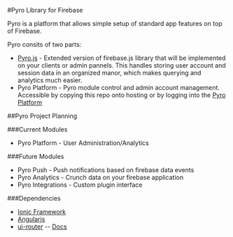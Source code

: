 #Pyro Library for Firebase

Pyro is a platform that allows simple setup of standard app features on top of Firebase.

Pyro consits of two parts:
* [Pyro.js](https://github.com/pyrolabs/PyroLibrary) - Extended version of firebase.js library that will be implemented on your clients or admin pannels. This handles storing user account and session data in an organized manor, which makes querying and analytics much easier.
* Pyro Platform - Pyro module control and admin account management. Accessible by copying this repo onto hosting or by logging into the [Pyro Platform](http://pryolabs.io)

##Pyro Project Planning

###Current Modules

* Pyro Platform - User Administration/Analytics

###Future Modules
* Pyro Push - Push notifications based on firebase data events
* Pyro Analytics - Crunch data on your firebase application
* Pyro Integrations - Custom plugin interface

###Dependencies
* [Ionic Framework](http://ionicframework.com)
* [Angularjs](http://angularjs.org)
* [ui-router](http://angular-ui.github.io/ui-router/site/#/api/ui.router) -- [Docs](https://github.com/angular-ui/ui-router/wiki)

